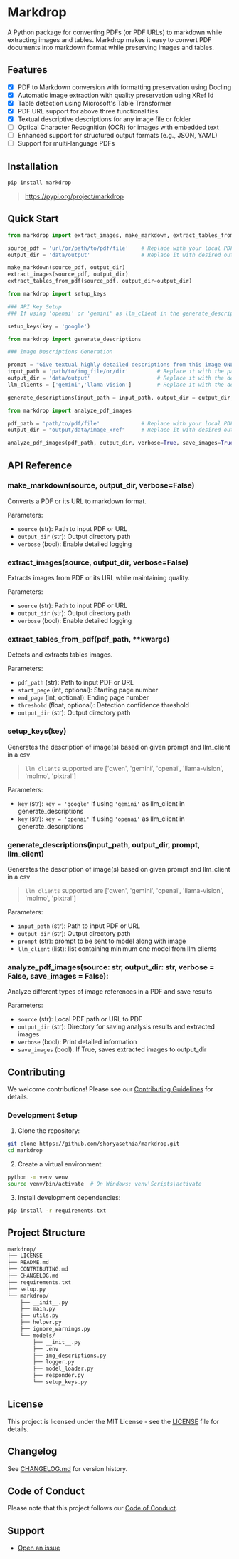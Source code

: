 # Markdrop  

A Python package for converting PDFs (or PDF URLs) to markdown while extracting images and tables. Markdrop makes it easy to convert PDF documents into markdown format while preserving images and tables.  

## Features  

- [x] PDF to Markdown conversion with formatting preservation using Docling
- [x] Automatic image extraction with quality preservation using XRef Id
- [x] Table detection using Microsoft's Table Transformer    
- [x] PDF URL support for above three functionalities
- [x] Textual descriptive descriptions for any image file or folder  
- [ ] Optical Character Recognition (OCR) for images with embedded text
- [ ] Enhanced support for structured output formats (e.g., JSON, YAML)    
- [ ] Support for multi-language PDFs  

## Installation  

```bash  
pip install markdrop  
```  

> https://pypi.org/project/markdrop  

## Quick Start  

```python
from markdrop import extract_images, make_markdown, extract_tables_from_pdf

source_pdf = 'url/or/path/to/pdf/file'    # Replace with your local PDF file path or a URL
output_dir = 'data/output'                # Replace it with desired output directory's path

make_markdown(source_pdf, output_dir)
extract_images(source_pdf, output_dir)
extract_tables_from_pdf(source_pdf, output_dir=output_dir)

```

```python
from markdrop import setup_keys

### API Key Setup
### If using 'openai' or 'gemini' as llm_client in the generate_descriptions function, you need to set up the API keys first.

setup_keys(key = 'google')
```

```python
from markdrop import generate_descriptions

### Image Descriptions Generation

prompt = "Give textual highly detailed descriptions from this image ONLY, nothing else." # Replace it with your desired prompt
input_path = 'path/to/img_file/or/dir'         # Replace it with the path to the images dir or image file
output_dir = 'data/output'                     # Replace it with the desired output directory's path
llm_clients = ['gemini','llama-vision']        # Replace it with the desired models from ['qwen', 'gemini', 'openai', 'llama-vision', 'molmo', 'pixtral'] only

generate_descriptions(input_path = input_path, output_dir = output_dir, prompt = prompt, llm_client = llm_clients)
```
```python
from markdrop import analyze_pdf_images

pdf_path = 'path/to/pdf/file'             # Replace with your local PDF file pathL
output_dir = "output/data/image_xref"     # Replace it with desired output directory's path

analyze_pdf_images(pdf_path, output_dir, verbose=True, save_images=True)
```

## API Reference  

### make_markdown(source, output_dir, verbose=False)  
Converts a PDF or its URL to markdown format.  

Parameters:  
- `source` (str): Path to input PDF or URL  
- `output_dir` (str): Output directory path  
- `verbose` (bool): Enable detailed logging  

### extract_images(source, output_dir, verbose=False)  
Extracts images from PDF or its URL while maintaining quality.  

Parameters:  
- `source` (str): Path to input PDF or URL  
- `output_dir` (str): Output directory path  
- `verbose` (bool): Enable detailed logging  

### extract_tables_from_pdf(pdf_path, **kwargs)  
Detects and extracts tables images.  

Parameters:  
- `pdf_path` (str): Path to input PDF or URL  
- `start_page` (int, optional): Starting page number  
- `end_page` (int, optional): Ending page number  
- `threshold` (float, optional): Detection confidence threshold  
- `output_dir` (str): Output directory path  

### setup_keys(key)
Generates the description of image(s) based on given prompt and llm_client in a csv
> `llm clients` supported are ['qwen', 'gemini', 'openai', 'llama-vision', 'molmo', 'pixtral']

Parameters:
- `key` (str): `key = 'google'` if using `'gemini'` as llm_client in generate_descriptions
- `key` (str): `key = 'openai'` if using `'openai'` as llm_client in generate_descriptions

### generate_descriptions(input_path, output_dir, prompt, llm_client)
Generates the description of image(s) based on given prompt and llm_client in a csv
> `llm clients` supported are ['qwen', 'gemini', 'openai', 'llama-vision', 'molmo', 'pixtral']

Parameters:
- `input_path` (str): Path to input PDF or URL  
- `output_dir` (str): Output directory path  
- `prompt` (str): prompt to be sent to model along with image
- `llm_client` (list): list containing minimum one model from llm clients


### analyze_pdf_images(source: str, output_dir: str, verbose = False, save_images = False):
Analyze different types of image references in a PDF and save results
    
Parameters:  
- `source` (str): Local PDF path or URL to PDF
- `output_dir` (str): Directory for saving analysis results and extracted images
- `verbose` (bool): Print detailed information
- `save_images` (bool): If True, saves extracted images to output_dir


## Contributing  

We welcome contributions! Please see our [Contributing Guidelines](CONTRIBUTING.md) for details.  

### Development Setup  

1. Clone the repository:  
```bash  
git clone https://github.com/shoryasethia/markdrop.git  
cd markdrop  
```  

2. Create a virtual environment:  
```bash  
python -m venv venv  
source venv/bin/activate  # On Windows: venv\Scripts\activate  
```  

3. Install development dependencies:  
```bash  
pip install -r requirements.txt  
```  

## Project Structure  

```bash  
markdrop/  
├── LICENSE  
├── README.md  
├── CONTRIBUTING.md  
├── CHANGELOG.md  
├── requirements.txt  
├── setup.py  
└── markdrop/ 
    ├── __init__.py  
    ├── main.py  
    ├── utils.py  
    ├── helper.py
    ├── ignore_warnings.py
    └── models/
        ├── __init__.py
        ├── .env
        ├── img_descriptions.py
        ├── logger.py
        ├── model_loader.py
        ├── responder.py
        └── setup_keys.py  
```  

## License  

This project is licensed under the MIT License - see the [LICENSE](LICENSE) file for details.  

## Changelog  

See [CHANGELOG.md](CHANGELOG.md) for version history.  

## Code of Conduct  

Please note that this project follows our [Code of Conduct](CODE_OF_CONDUCT.md).  

## Support  

- [Open an issue](https://github.com/shoryasethia/markdrop/issues)  
